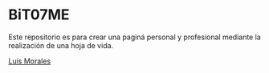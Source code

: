 # BiT07ME
Este repositorio es para crear una paginá personal y profesional mediante la realización de una hoja de vida.

[Luis Morales](https://www.linkedin.com/in/luis-morales-564a08261/)

